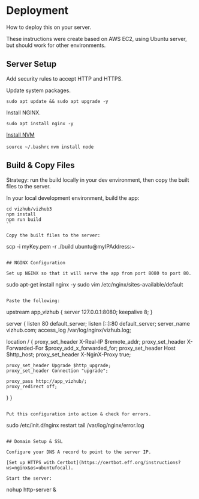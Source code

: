 # Deployment

How to deploy this on your server.

These instructions were create based on AWS EC2, using Ubuntu server, but should work for other environments.

## Server Setup

Add security rules to accept HTTP and HTTPS.

Update system packages.

`sudo apt update && sudo apt upgrade -y`

Install NGINX.

`sudo apt install nginx -y`

[Install NVM](https://github.com/nvm-sh/nvm#install--update-script)

`source ~/.bashrc`
`nvm install node`

## Build & Copy Files

Strategy: run the build locally in your dev environment, then copy the built files to the server.

In your local development environment, build the app:

```
cd vizhub/vizhub3
npm install
npm run build
``

Copy the built files to the server:

```

scp -i myKey.pem -r ./build ubuntu@myIPAddress:~

```

## NGINX Configuration

Set up NGINX so that it will serve the app from port 8080 to port 80.

```

sudo apt-get install nginx -y
sudo vim /etc/nginx/sites-available/default

```

Paste the following:

```

upstream app_vizhub {
server 127.0.0.1:8080;
keepalive 8;
}

server {
listen 80 default_server;
listen [::]:80 default_server;
server_name vizhub.com;
access_log /var/log/nginx/vizhub.log;

location / {
proxy_set_header X-Real-IP $remote_addr;
proxy_set_header X-Forwarded-For $proxy_add_x_forwarded_for;
proxy_set_header Host $http_host;
proxy_set_header X-NginX-Proxy true;

    proxy_set_header Upgrade $http_upgrade;
    proxy_set_header Connection "upgrade";

    proxy_pass http://app_vizhub/;
    proxy_redirect off;

}
}

```

Put this configuration into action & check for errors.

```

sudo /etc/init.d/nginx restart
tail /var/log/nginx/error.log

```

## Domain Setup & SSL

Configure your DNS A record to point to the server IP.

[Set up HTTPS with Certbot](https://certbot.eff.org/instructions?ws=nginx&os=ubuntufocal).

Start the server:

```

nohup http-server &

```

```
